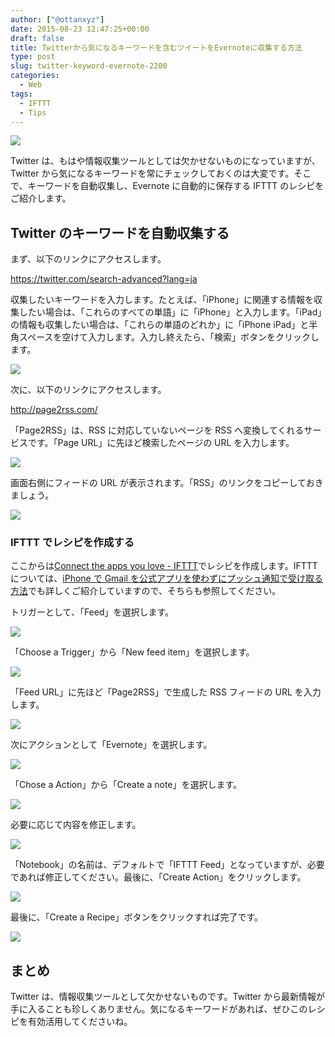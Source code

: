 ```yaml
---
author: ["@ottanxyz"]
date: 2015-08-23 12:47:25+00:00
draft: false
title: Twitterから気になるキーワードを含むツイートをEvernoteに収集する方法
type: post
slug: twitter-keyword-evernote-2200
categories:
  - Web
tags:
  - IFTTT
  - Tips
---
```


![](/uploads/2015/08/150823-55d9bb96b430b.jpg)

Twitter は、もはや情報収集ツールとしては欠かせないものになっていますが、Twitter から気になるキーワードを常にチェックしておくのは大変です。そこで、キーワードを自動収集し、Evernote に自動的に保存する IFTTT のレシピをご紹介します。

## Twitter のキーワードを自動収集する

まず、以下のリンクにアクセスします。

https://twitter.com/search-advanced?lang=ja

収集したいキーワードを入力します。たとえば、「iPhone」に関連する情報を収集したい場合は、「これらのすべての単語」に「iPhone」と入力します。「iPad」の情報も収集したい場合は、「これらの単語のどれか」に「iPhone iPad」と半角スペースを空けて入力します。入力し終えたら、「検索」ボタンをクリックします。

![](/uploads/2015/08/150823-55d9bb97c1222.png)

次に、以下のリンクにアクセスします。

http://page2rss.com/

「Page2RSS」は、RSS に対応していないページを RSS へ変換してくれるサービスです。「Page URL」に先ほど検索したページの URL を入力します。

![](/uploads/2015/08/150823-55d9c0e162355.png)

画面右側にフィードの URL が表示されます。「RSS」のリンクをコピーしておきましょう。

![](/uploads/2015/08/150823-55d9bb9a6da53.png)

### IFTTT でレシピを作成する

ここからは[Connect the apps you love - IFTTT](https://ifttt.com/)でレシピを作成します。IFTTT については、[iPhone で Gmail を公式アプリを使わずにプッシュ通知で受け取る方法](/posts/2014/09/iphone-gmail-push-490/)でも詳しくご紹介していますので、そちらも参照してください。

トリガーとして、「Feed」を選択します。

![](/uploads/2015/08/150823-55d9bb9bd5e57.png)

「Choose a Trigger」から「New feed item」を選択します。

![](/uploads/2015/08/150823-55d9bb9e68c68.png)

「Feed URL」に先ほど「Page2RSS」で生成した RSS フィードの URL を入力します。

![](/uploads/2015/08/150823-55d9bba0d7dd9.png)

次にアクションとして「Evernote」を選択します。

![](/uploads/2015/08/150823-55d9bba2c9f4a.png)

「Chose a Action」から「Create a note」を選択します。

![](/uploads/2015/08/150823-55d9bba5413ef.png)

必要に応じて内容を修正します。

![](/uploads/2015/08/150823-55d9bba7d5724.png)

「Notebook」の名前は、デフォルトで「IFTTT Feed」となっていますが、必要であれば修正してください。最後に、「Create Action」をクリックします。

![](/uploads/2015/08/150823-55d9bba9e41a0.png)

最後に、「Create a Recipe」ボタンをクリックすれば完了です。

![](/uploads/2015/08/150823-55d9bbac168a4.png)

## まとめ

Twitter は、情報収集ツールとして欠かせないものです。Twitter から最新情報が手に入ることも珍しくありません。気になるキーワードがあれば、ぜひこのレシピを有効活用してくださいね。
